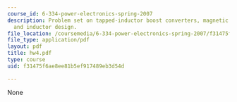 ```yaml
---
course_id: 6-334-power-electronics-spring-2007
description: Problem set on tapped-inductor boost converters, magnetic circuit models,
  and inductor design.
file_location: /coursemedia/6-334-power-electronics-spring-2007/f31475f6ae8ee81b5ef917489eb3d54d_hw4.pdf
file_type: application/pdf
layout: pdf
title: hw4.pdf
type: course
uid: f31475f6ae8ee81b5ef917489eb3d54d

---
```

None